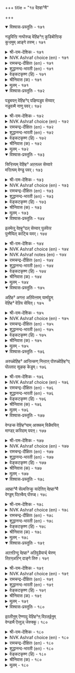 +++
title = "१४ वॆह्हा³मै"

+++

<details open><summary>विश्वास-प्रस्तुतिः - १७१</summary>

नडुविऩ्ऱि नऩ्पॊरुळ् वॆह्हि³ऩ् कुडिबॊऩ्ऱिक्  
कुऱ्ऱमुम् आङ्गे तरुम्। १७१  
</details>

<details><summary>श्री-राम-देशिकः - १७१</summary>

अधर्मादन्यावस्तूनि योऽपहर्तुमभीच्छति ।  
कुलनाशं स भजते दोषा अपि भजन्ति तम् ॥ १७१॥
</details>

<details><summary>NVK Ashraf choice (en) - १७१</summary>

०१७१  
Unjust desire to covet others’ honest wealth  
At once ruins home and begets evil. *  
(G.U. Pope), ( Shuddhananda Bharatiar)  
</details>

<details><summary>रामचन्द्र-दीक्षितः (en) - १७१</summary>

171\. naṭuvu iṉṟi naṉ poruḷ veḵkiṉ, kuṭi poṉṟi,  
kuṟṟamum āṅkē tarum.

171\. Iniquitous coveting of wealth results in the ruin of one's home and brings in its train many sins.  
</details>

<details><summary>शुद्धानन्द-भारती (en) - १७१</summary>

1\. நடுவின்றி நன்பொருள் வெஃகின் குடிபொன்றிக்  
குற்றமும் ஆங்கே தரும்  
Who covets others' honest wealth  
That greed ruins his house forthwith.         171  
</details>

<details><summary>वेङ्कटकृष्ण (हि) - १७१</summary>

171
न्याय-बुद्धि को छोड़ कर, यदि हो पर-धन-लोभ ।  
हो कर नाश कुटुम्ब का, होगा दोषारोप ॥
</details>

<details><summary>श्रीनिवास (क) - १७१</summary>

171. समभावनॆयिल्लदॆ (इतररिगॆ सेरिद) ऒळ्लॆय वस्तुगळन्नु कण्डु लोभिसिदरॆ कुलवु कॆडुवुदल्लदॆ, पाप कार्यगळू बन्दु सेरुत्तदॆ.

</details>

<details><summary>मूलम् - १७१</summary>

नडुविऩ्ऱि नऩ्पॊरुळ् वॆह्हि³ऩ् कुडिबॊऩ्ऱिक्  
कुऱ्ऱमुम् आङ्गे तरुम्। १७१  
</details>

<details open><summary>विश्वास-प्रस्तुतिः - १७२</summary>

पडुबयऩ् वॆह्हि³प् पऴिप्पडुव सॆय्यार्  
नडुवऩ्मै नाणु पवर्। १७२  
</details>

<details><summary>श्री-राम-देशिकः - १७२</summary>

अन्यायाल्लज्जिता मर्त्या लोभेन परवस्तुषु ।  
स्वल्पलाभमभीप्सन्तः निषिद्धं नैव कुर्वते ॥ १७२॥
</details>

<details><summary>NVK Ashraf choice (en) - १७२</summary>

०१७२  
Those who deem injustice a shame,  
Refrain from covetousness that brings blame.  
(Satguru Subramuniyaswami), (N.V.K. Ashraf)  
</details>

<details><summary>रामचन्द्र-दीक्षितः (en) - १७२</summary>

172\. paṭu payaṉ veḵki, paḻippaṭuva ceyyār-  
naṭuvu aṉmai nāṇupavar.

172\. Those who stand for equity do not commit sinful acts through covetousness.  
</details>

<details><summary>शुद्धानन्द-भारती (en) - १७२</summary>

2\. படுபயன் வெஃகிப் பழிப்படுவ செய்யார்  
நடுவன்மை நாணுவர் பவர்  
Who shrink with shame from sin, refrain  
From coveting which brings ruin.         172  
</details>

<details><summary>वेङ्कटकृष्ण (हि) - १७२</summary>

172
न्याय-पक्ष के त्याग से, जिनको होती लाज ।  
लोभित पर-धन-लाभ से, करते नहीं अकाज ॥
</details>

<details><summary>श्रीनिवास (क) - १७२</summary>

172. अपकीर्ति तरुव कॆलसक्कॆ नाचुववरु अधिक फलगळ आशॆगॆ निन्दॆ तरुव कॆलसवन्नु माडरु

</details>

<details><summary>मूलम् - १७२</summary>

पडुबयऩ् वॆह्हि³प् पऴिप्पडुव सॆय्यार्  
नडुवऩ्मै नाणु पवर्। १७२  
</details>

<details open><summary>विश्वास-प्रस्तुतिः - १७३</summary>

सिऱ्ऱिऩ्पम् वॆह्हि³ अऱऩल्ल सॆय्यारे  
मऱ्ऱिऩ्पम् वेण्डु पवर्। १७३  
</details>

<details><summary>श्री-राम-देशिकः - १७३</summary>

न्यायमार्गागतं नित्यसुखं यैः प्रार्थते नरः ।  
अल्पसौख्यात् न ते कुर्युः लोभमन्येष्वधार्मिकम् ॥ १७३॥
</details>

<details><summary>NVK Ashraf choice (en) - १७३</summary>

०१७३  
They will not sin for fleeting pleasures  
Who seek eternal joy.  
(P.S. Sundaram)  
</details>

<details><summary>रामचन्द्र-दीक्षितः (en) - १७३</summary>

173\. ciṟṟiṉpam veḵki, aṟaṉ alla ceyyārē-  
maṟṟu iṉpam vēṇṭupavar.

173\. Those who seek eternal happiness will never commit unrighteous acts through love of low pleasures.  
</details>

<details><summary>शुद्धानन्द-भारती (en) - १७३</summary>

3\. சிற்றின்பம் வெஃகி அறனல்ல செய்யாரே  
மற்றின்பம் வேண்டு பவர்  
For spiritual bliss who long  
For fleeting joy commit no wrong.         173  
</details>

<details><summary>वेङ्कटकृष्ण (हि) - १७३</summary>

173
नश्वर सुख के लोभ में, वे न करें दुष्कृत्य ।  
जिनको इच्छा हो रही, पाने को सुख नित्य ॥
</details>

<details><summary>श्रीनिवास (क) - १७३</summary>

173. शाश्वतवाद हिरिय सुखवन्नु बयसुववरु, क्षणिकवाद अल्प सन्तोषवन्नु बयसि अधर्म कार्यगळन्नु माडरु

</details>

<details><summary>मूलम् - १७३</summary>

सिऱ्ऱिऩ्पम् वॆह्हि³ अऱऩल्ल सॆय्यारे  
मऱ्ऱिऩ्पम् वेण्डु पवर्। १७३  
</details>

<details open><summary>विश्वास-प्रस्तुतिः - १७४</summary>

इलमॆऩ्ऱु वॆह्हु³दल् सॆय्यार् पुलंवॆऩ्ऱ  
पुऩ्मैयिल् काट्चि यवर्। १७४  
</details>

<details><summary>श्री-राम-देशिकः - १७४</summary>

जित्वा पञ्चेन्द्रियग्रामं तत्त्वज्ञानसमन्विताः ।  
ज्ञात्वापि स्वक दारिद्र्यमलुब्धाः परवस्तुषु ॥ १७४॥
</details>

<details><summary>NVK Ashraf choice (en) - १७४</summary>

०१७४  
Their senses conquered,  
The clear-eyed cite not their poverty to covet. *  
(P.S. Sundaram)  
</details>

<details><summary>NVK Ashraf notes (en) - १७४</summary>

१७४. Compare with २०५: "Plead not poverty for doing ill, whereby you will become poorer still" - (P.S. Sundaram)
</details>

<details><summary>रामचन्द्र-दीक्षितः (en) - १७४</summary>

174\. 'ilam' eṉṟu veḵkutal ceyyār-pulam veṉṟa  
puṉmai il kāṭciyavar.

174\. The spotless wise who have conquered their senses though destitute, will not covet other’s wealth.  
</details>

<details><summary>शुद्धानन्द-भारती (en) - १७४</summary>

4\. இலமென்று வெஃகுதல் செய்யார் புலம்வென்ற  
புன்மையில் காட்சி யவர்  
The truth-knowers of sense-control  
Though in want covet not at all.         174  
</details>

<details><summary>वेङ्कटकृष्ण (हि) - १७४</summary>

174
जो हैं इन्द्रियजित तथा, ज्ञानी भी अकलंक ।  
दारिदवश भी लालची, होते नहीं अशंक ॥
</details>

<details><summary>श्रीनिवास (क) - १७४</summary>

174. इन्द्रियगळन्नु गॆद्द कीळुतनविल्लदॆ पूर्ण दृष्टियुळ्ळवरु, तावु एनू इल्लदवरॆन्दु इतरर सम्पत्तन्नु बयसि लोभतनवन्नु तोरिसरु.

</details>

<details><summary>मूलम् - १७४</summary>

इलमॆऩ्ऱु वॆह्हु³दल् सॆय्यार् पुलंवॆऩ्ऱ  
पुऩ्मैयिल् काट्चि यवर्। १७४  
</details>

<details open><summary>विश्वास-प्रस्तुतिः - १७५</summary>

अह्हि³ अगऩ्ऱ अऱिवॆऩ्ऩाम् यार्माट्टुम्  
वॆह्हि³ वॆऱिय सॆयिऩ्। १७५  
</details>

<details><summary>श्री-राम-देशिकः - १७५</summary>

परद्रव्यापहारार्थे निन्दितं कर्म कुर्वतः ।  
सूक्ष्मेण शास्त्रज्ञानेन विद्यते किं प्रयोजनम् ॥ १७५॥
</details>

<details><summary>NVK Ashraf choice (en) - १७५</summary>

०१७५  
Of what avail is a keen and sharp intellect,  
If greed seizes one to covet? *  
(S.M. Diaz)  
</details>

<details><summary>रामचन्द्र-दीक्षितः (en) - १७५</summary>

175\. aḵki akaṉṟa aṟivu eṉ ām-yārmāṭṭum  
veḵki, veṟiya ceyiṉ?.

175\. Of what avail is one’s keen and penetrating intellect if one through covetousness acts foolishly?  
</details>

<details><summary>शुद्धानन्द-भारती (en) - १७५</summary>

5\. அஃகி அகன்ற அறிவென்னாம் யார்மாட்டும்  
வெஃகி வெறிய செயின்  
What is one's subtle wisdom worth  
If it deals ill with all on earth.         175  
</details>

<details><summary>वेङ्कटकृष्ण (हि) - १७५</summary>

175
तीखे विस्तृत ज्ञान से, क्या होगा उपकार ।  
लालचवश सबसे करें, अनुचित व्यवहार ॥
</details>

<details><summary>श्रीनिवास (क) - १७५</summary>

175. लोभदिन्द यारिगादरू कॆट्टुदन्नु माडिदरॆ सूक्ष्मवागियू व्यापकवागियू इरुव अरिविनिन्द प्रयोजनवेनु?

</details>

<details><summary>मूलम् - १७५</summary>

अह्हि³ अगऩ्ऱ अऱिवॆऩ्ऩाम् यार्माट्टुम्  
वॆह्हि³ वॆऱिय सॆयिऩ्। १७५  
</details>

<details open><summary>विश्वास-प्रस्तुतिः - १७६</summary>

अरुळ्वॆह्हि³ आऱ्ऱिऩ्कण् निऩ्ऱाऩ् पॊरुळ्वॆह्हि³प्  
पॊल्लाद सूऴक् कॆडुम्। १७६  
</details>

<details><summary>श्री-राम-देशिकः - १७६</summary>

सर्वभूतदयापूर्वे गार्हस्थ्यमनुतिष्ठतः ।  
परवस्तुप्रलोभेन गार्हस्थ्यमपि निष्फलम् ॥ १७६॥
</details>

<details><summary>NVK Ashraf choice (en) - १७६</summary>

०१७६  
Even he whom grace beckons, if beckoned by greed,  
Will perish beckoned with evil. *  
(P.S. Sundaram)  
</details>

<details><summary>रामचन्द्र-दीक्षितः (en) - १७६</summary>

176\. aruḷ veḵki, āṟṟiṉkaṇ niṉṟāṉ, poruḷ veḵkip  
pollāta cūḻa, keṭum.

176\. Even he who treads the path of grace comes to ruin through covetous intentions.  
</details>

<details><summary>शुद्धानन्द-भारती (en) - १७६</summary>

6\. அருள்வெஃகி ஆற்றின்கண் நின்றான் பொருள்வெஃகிப்  
பொல்லாத சூழக் கெடும்  
Who seeks for grace on righteous path  
Suffers by evil covetous wealth.         176  
</details>

<details><summary>वेङ्कटकृष्ण (हि) - १७६</summary>

176
ईश-कृपा की चाह से, जो न धर्म से भ्रष्ट ।  
दुष्ट-कर्म धन-लोभ से, सोचे तो वह नष्ट ॥
</details>

<details><summary>श्रीनिवास (क) - १७६</summary>

176. दैवकृपयन्नु बयसि धर्ममार्गदल्लि निन्तवनु, मत्तॊब्बन सम्पत्तन्नु लोभिसि हॊल्ल विचारगळन्नु मनदल्लि ऎणिसिदरॆ ऒडनॆये कॆडुत्तानॆ.

</details>

<details><summary>मूलम् - १७६</summary>

अरुळ्वॆह्हि³ आऱ्ऱिऩ्कण् निऩ्ऱाऩ् पॊरुळ्वॆह्हि³प्  
पॊल्लाद सूऴक् कॆडुम्। १७६  
</details>

<details open><summary>विश्वास-प्रस्तुतिः - १७७</summary>

वेण्डऱ्क वॆह्हि³याम् आक्कम् विळैवयिऩ्  
माण्डऱ् करिदाम् पयऩ्। १७७  
</details>

<details><summary>श्री-राम-देशिकः - १७७</summary>

परद्रव्यापहारेण लब्धं वस्तु परित्यजेत् ।  
फलप्रदानवेलायां न तच्छ्रेयः प्रदास्यति ॥ १७७॥
</details>

<details><summary>NVK Ashraf choice (en) - १७७</summary>

०१७७  
Avoid wealth though greed.  
Out of it comes no good.  
(P.S. Sundaram)  
</details>

<details><summary>रामचन्द्र-दीक्षितः (en) - १७७</summary>

177\. vēṇṭaṟka, veḵki ām ākkam-viḷaivayiṉ  
māṇṭaṟku aritu ām payaṉ!.

177\. Covet not other’s wealth for out of covetousness spring evils.  
</details>

<details><summary>शुद्धानन्द-भारती (en) - १७७</summary>

7\. வேண்டற்க வெஃகியாம் ஆக்கம் விளைவயின்  
மாண்டற் கரிதாம் பயன்  
Shun the fruit of covetousness  
All its yield is inglorious.         177  
</details>

<details><summary>वेङ्कटकृष्ण (हि) - १७७</summary>

177
चाहो मत संपत्ति को, लालच से उत्पन्न ।  
उसका फल होता नहीं कभी सुगुण-संपन्न ॥
</details>

<details><summary>श्रीनिवास (क) - १७७</summary>

177. लोभदिन्द दक्कुव सम्पत्तन्नु बयसदिरु. बॆळॆयुवाग आदर फल (परिणाम) ऒळ्ळॆयदागुवुदिल्ल.

</details>

<details><summary>मूलम् - १७७</summary>

वेण्डऱ्क वॆह्हि³याम् आक्कम् विळैवयिऩ्  
माण्डऱ् करिदाम् पयऩ्। १७७  
</details>

<details open><summary>विश्वास-प्रस्तुतिः - १७८</summary>

अह्हा³मै सॆल्वत्तिऱ्कु यादॆऩिऩ् वॆह्हा³मै  
वेण्डुम् पिऱऩ्कैप् पॊरुळ्। १७८  
</details>

<details><summary>श्री-राम-देशिकः - १७८</summary>

योऽन्यदीयं वस्तुजातमपहर्तु न काङ्क्षति ।  
न क्षीयते तस्य भाग्यं भूय एवाभिवर्धते ॥ १७८॥
</details>

<details><summary>NVK Ashraf choice (en) - १७८</summary>

०१७८  
Do not covet another's wealth  
If you would keep your own un-shrunk.  
(P.S. Sundaram)  
</details>

<details><summary>रामचन्द्र-दीक्षितः (en) - १७८</summary>

178\. 'aḵkāmai celvattiṟku yātu?' eṉiṉ, veḵkāmai  
vēṇṭum piṟaṉ kaip poruḷ.

178\. Preservation of one’s property lies through one’s freedom from covetousness.  
</details>

<details><summary>शुद्धानन्द-भारती (en) - १७८</summary>

8\. அஃகாமை செல்வத்திற்கு யாதெனின் வெஃகாமை  
வேண்டும் பிறன்கைப் பொருள்.  
Against covetousness - The mark of lasting wealth is shown  
By not coveting others' own.         178  
</details>

<details><summary>वेङ्कटकृष्ण (हि) - १७८</summary>

178
निज धन का क्षय हो नहीं, इसका क्या सदुपाय ।  
अन्यों की संपत्ति का, लोभ किया नहिं जाय ॥
</details>

<details><summary>श्रीनिवास (क) - १७८</summary>

178. ऒब्बन सम्पत्तु अळियदिरुव मार्ग यावुदॆन्दरॆ परर कैय सम्पत्तन्नु तानु बयसदिरुवुदु.

</details>

<details><summary>मूलम् - १७८</summary>

अह्हा³मै सॆल्वत्तिऱ्कु यादॆऩिऩ् वॆह्हा³मै  
वेण्डुम् पिऱऩ्कैप् पॊरुळ्। १७८  
</details>

<details open><summary>विश्वास-प्रस्तुतिः - १७९</summary>

अऱऩऱिन्दु वॆह्हा³ अऱिवुडैयार्च् चेरुम्  
तिऱऩ्अऱिन् दाङ्गे तिरु। १७९  
</details>

<details><summary>श्री-राम-देशिकः - १७९</summary>

परद्रव्येष्वलुब्धा ये ज्ञानिनो धर्मवित्तमाः ।  
तानू वासयोग्यान् विज्ञाय तेष्वेव रमते रमा ॥ १७९॥
</details>

<details><summary>NVK Ashraf choice (en) - १७९</summary>

०१७९  
Fortune finds the worth and draws near to those  
Who know the worth of non-coveting. *  
(Satguru Subramuniyaswami)  
</details>

<details><summary>रामचन्द्र-दीक्षितः (en) - १७९</summary>

179\. aṟaṉ aṟintu veḵkā aṟivu uṭaiyārc cērum-  
tiṟaṉ aṟintu āṅkē tiru.

179\. The wise who know what is righteous covet not; the Goddess of Fortune would seek them unbidden.  
</details>

<details><summary>शुद्धानन्द-भारती (en) - १७९</summary>

9\. அறனறிந்து வெஃகா அறிவுடையார்ச் சேரும்  
திறன்அறிந் தாங்கே திரு.  
Fortune seeks the just and wise  
Who are free from coveting vice.         179  
</details>

<details><summary>वेङ्कटकृष्ण (हि) - १७९</summary>

179
निर्लोभता ग्रहण करें, धर्म मान धीमान ।  
श्री पहुँचे उनके यहाँ, युक्त काल थल जान ॥
</details>

<details><summary>श्रीनिवास (क) - १७९</summary>

179. धर्ममार्गवन्नु तिळिदु, लोभकॊळगागदॆ इरुव, विचार सम्पन्नरन्नु समय नोडि सिरि (लक्ष्मि) यु तानॆ बन्दु सेरुवळु.

</details>

<details><summary>मूलम् - १७९</summary>

अऱऩऱिन्दु वॆह्हा³ अऱिवुडैयार्च् चेरुम्  
तिऱऩ्अऱिन् दाङ्गे तिरु। १७९  
</details>

<details open><summary>विश्वास-प्रस्तुतिः - १८०</summary>

इऱलीऩुम् ऎण्णादु वॆह्हि³ऩ् विऱल्ईऩुम्  
वेण्डामै ऎऩ्ऩुञ् जॆरुक्कु। १८०  
</details>

<details><summary>श्री-राम-देशिकः - १८०</summary>

परिणाममनालोच्य परलुब्धो विनश्यति ।  
अलुब्धो यस्तु वर्तेत राजते स जयी भुवि ॥ १८०॥
</details>

<details><summary>NVK Ashraf choice (en) - १८०</summary>

०१८०  
Mindless coveting brings ruin.  
The pride of freedom from desire yields success.  
(J. Narayanaswamy)  
</details>

<details><summary>रामचन्द्र-दीक्षितः (en) - १८०</summary>

180\. iṟal īṉum, eṇṇātu veḵkiṉ; viṟal īṉum,  
vēṇṭāmai eṉṉum cerukku.

180\. A blind covetousness brings about one’s ruin. Freedom from it begets one’s triumph.
</details>

<details><summary>शुद्धानन्द-भारती (en) - १८०</summary>

10\. இறல்ஈனும் எண்ணாது வெஃகின் விறல்ஈனும்  
வேண்டாமை என்னுஞ் செருக்கு  
Desireless, greatness conquers all;  
Coveting misers ruined fall.         180  
</details>

<details><summary>वेङ्कटकृष्ण (हि) - १८०</summary>

180
अविचारी के लोभ से, होगा उसका अन्त ।  
लोभ- हीनता- विभव से, होगी विजय अनन्त ॥
</details>

<details><summary>श्रीनिवास (क) - १८०</summary>

180. तन्न उन्नतियन्नु ऎणिसिदॆ हॆरर सम्पत्तन्नु लोभिसिदरॆ अदु अळिवन्नु तरुत्तदॆ; हागॆ लोभिसद हिरिमॆय बाळु जयवन्नु तरुत्तदॆ.
</details>

<details><summary>मूलम् - १८०</summary>

इऱलीऩुम् ऎण्णादु वॆह्हि³ऩ् विऱल्ईऩुम्  
वेण्डामै ऎऩ्ऩुञ् जॆरुक्कु। १८०  
</details>

